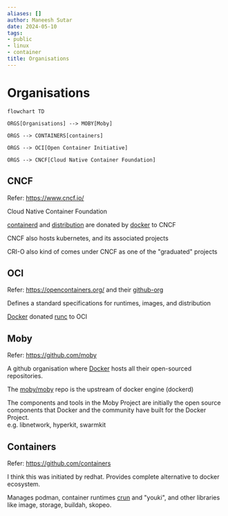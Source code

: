```yaml
---
aliases: []
author: Maneesh Sutar
date: 2024-05-10
tags:
- public
- linux
- container
title: Organisations
---
```


# Organisations

````mermaid
flowchart TD

ORGS[Organisations] --> MOBY[Moby]

ORGS --> CONTAINERS[containers]

ORGS --> OCI[Open Container Initiative]

ORGS --> CNCF[Cloud Native Container Foundation]

````

## CNCF

Refer: <https://www.cncf.io/>

Cloud Native Container Foundation

[containerd](containerd.md) and [distribution](https://github.com/distribution/distribution) are donated by [docker](https://www.docker.com/) to CNCF

CNCF also hosts kubernetes, and its associated projects

CRI-O also kind of comes under CNCF as one of the "graduated" projects

## OCI

Refer: <https://opencontainers.org/> and their [github-org](https://github.com/opencontainers)

Defines a standard specifications for runtimes, images, and distribution

[Docker](https://www.docker.com/) donated [runc](oci_container_runtimes.md#runc) to OCI

## Moby

Refer: <https://github.com/moby>

A github organisation where [Docker](https://www.docker.com/) hosts all their open-sourced repositories.

The [moby/moby](https://github.com/moby/moby) repo is the upstream of docker engine (dockerd)

The components and tools in the Moby Project are initially the open source components that Docker and the community have built for the Docker Project.  
e.g. libnetwork, hyperkit, swarmkit

## Containers

Refer: <https://github.com/containers>

I think this was initiated by redhat. Provides complete alternative to docker ecosystem.

Manages podman, container runtimes [crun](oci_container_runtimes.md#crun) and "youki", and other libraries like image, storage, buildah, skopeo.

